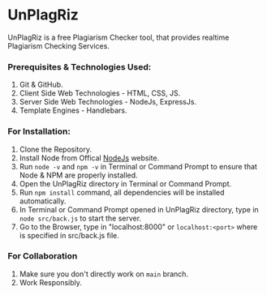 # UnPlagRiz
UnPlagRiz is a free Plagiarism Checker tool, that provides realtime Plagiarism Checking Services.

### Prerequisites & Technologies Used:
1. Git & GitHub.
2. Client Side Web Technologies - HTML, CSS, JS.
3. Server Side Web Technologies - NodeJs, ExpressJs.
4. Template Engines - Handlebars.

### For Installation:
1. Clone the Repository.
2. Install Node from Offical [NodeJs](https://nodejs.org/en/) website. 
3. Run `node -v` and `npm -v` in Terminal or Command Prompt to ensure that Node & NPM are properly installed. 
4. Open the UnPlagRiz directory in Terminal or Command Prompt. 
5. Run `npm install` command, all dependencies will be installed automatically.
6. In Terminal or Command Prompt opened in UnPlagRiz directory, type in `node src/back.js` to start the server.
7. Go to the Browser, type in "localhost:8000" or `localhost:<port>` where <port> is specified in src/back.js file.

### For Collaboration
1. Make sure you don't directly work on `main` branch.
2. Work Responsibly.
